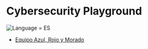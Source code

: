 # Cybersecurity Playground

![Language = ES](https://img.shields.io/badge/Language-ES-AD1519)

- [Equipo Azul, Rojo y Morado](./1/README.md)
